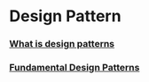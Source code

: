 # Design Pattern

### [What is design patterns](https://github.com/bhaveshtandel17/iOS-A-to-Z/blob/master/DesignPattern/Notes/What%20is%20design%20patterns.pdf)
### [Fundamental Design Patterns](https://github.com/bhaveshtandel17/iOS-A-to-Z/blob/master/DesignPattern/Notes/What%20is%20design%20patterns.pdf)
